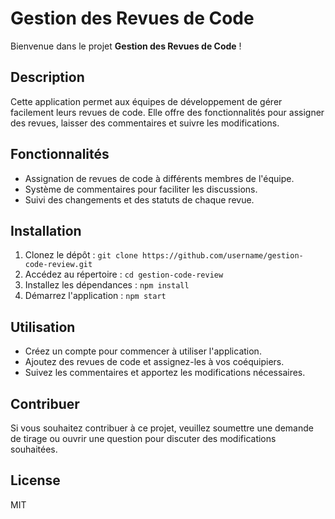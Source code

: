 # Gestion des Revues de Code

Bienvenue dans le projet **Gestion des Revues de Code** !

## Description
Cette application permet aux équipes de développement de gérer facilement leurs revues de code. Elle offre des fonctionnalités pour assigner des revues, laisser des commentaires et suivre les modifications.

## Fonctionnalités
- Assignation de revues de code à différents membres de l'équipe.
- Système de commentaires pour faciliter les discussions.
- Suivi des changements et des statuts de chaque revue.

## Installation
1. Clonez le dépôt : `git clone https://github.com/username/gestion-code-review.git`
2. Accédez au répertoire : `cd gestion-code-review`
3. Installez les dépendances : `npm install`
4. Démarrez l'application : `npm start`

## Utilisation
- Créez un compte pour commencer à utiliser l'application.
- Ajoutez des revues de code et assignez-les à vos coéquipiers.
- Suivez les commentaires et apportez les modifications nécessaires.

## Contribuer
Si vous souhaitez contribuer à ce projet, veuillez soumettre une demande de tirage ou ouvrir une question pour discuter des modifications souhaitées.

## License
MIT
